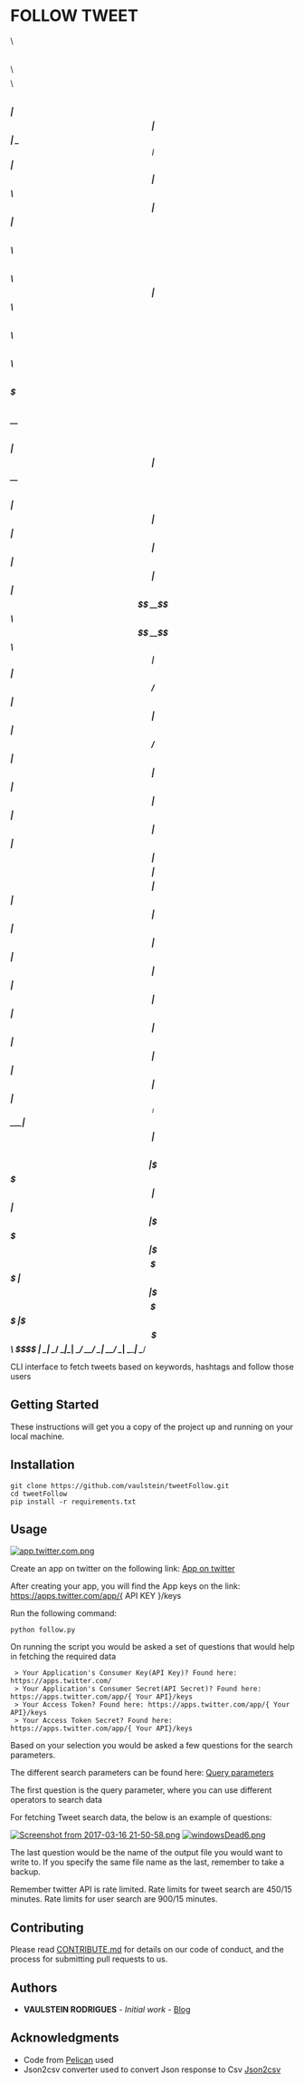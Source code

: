 # FOLLOW TWEET


$$$$$$$$\        $$\ $$\                               $$$$$$$$\                                 $$\
$$  _____|       $$ |$$ |                              \__$$  __|                                $$ |
$$ |    $$$$$$\  $$ |$$ | $$$$$$\  $$\  $$\  $$\          $$ |$$\  $$\  $$\  $$$$$$\   $$$$$$\ $$$$$$\
$$$$$\ $$  __$$\ $$ |$$ |$$  __$$\ $$ | $$ | $$ |         $$ |$$ | $$ | $$ |$$  __$$\ $$  __$$\\_$$  _|
$$  __|$$ /  $$ |$$ |$$ |$$ /  $$ |$$ | $$ | $$ |         $$ |$$ | $$ | $$ |$$$$$$$$ |$$$$$$$$ | $$ |
$$ |   $$ |  $$ |$$ |$$ |$$ |  $$ |$$ | $$ | $$ |         $$ |$$ | $$ | $$ |$$   ____|$$   ____| $$ |$$\
$$ |   \$$$$$$  |$$ |$$ |\$$$$$$  |\$$$$$\$$$$  |         $$ |\$$$$$\$$$$  |\$$$$$$$\ \$$$$$$$\  \$$$$  |
\__|    \______/ \__|\__| \______/  \_____\____/          \__| \_____\____/  \_______| \_______|  \____/


CLI interface to fetch tweets based on keywords, hashtags and follow those users

## Getting Started

These instructions will get you a copy of the project up and running on your local machine.

## Installation

    git clone https://github.com/vaulstein/tweetFollow.git
    cd tweetFollow
    pip install -r requirements.txt

## Usage

[![app.twitter.com.png](https://s4.postimg.org/5cwwhsgi5/app_twitter_com.png)](https://postimg.org/image/dv6cm4n0p/)

Create an app on twitter on the following link:
    [App on twitter](https://apps.twitter.com/)

After creating your app, you will find the App keys on the link: https://apps.twitter.com/app/{ API KEY }/keys

Run the following command:

    python follow.py

On running the script you would be asked a set of questions that would help in fetching the required data

     > Your Application's Consumer Key(API Key)? Found here: https://apps.twitter.com/
     > Your Application's Consumer Secret(API Secret)? Found here: https://apps.twitter.com/app/{ Your API}/keys
     > Your Access Token? Found here: https://apps.twitter.com/app/{ Your API}/keys
     > Your Access Token Secret? Found here: https://apps.twitter.com/app/{ Your API}/keys

Based on your selection you would be asked a few questions for the search parameters.

The different search parameters can be found here:
[Query parameters](https://dev.twitter.com/rest/public/search)

The first question is the query parameter, where you can use different operators to search data

For fetching Tweet search data, the below is an example of questions:

[![Screenshot from 2017-03-16 21-50-58.png](https://s22.postimg.org/8pv8przoh/Screenshot_from_2017_03_16_21_50_58.png)](https://postimg.org/image/iaevcnp0d/)
[![windowsDead6.png](https://s3.postimg.org/5a2ol65f7/windows_Dead6.png)](https://postimg.org/image/hby2fbenj/)

The last question would be the name of the output file you would want to write to.
If you specify the same file name as the last, remember to take a backup.

Remember twitter API is rate limited.
Rate limits for tweet search are 450/15 minutes.
Rate limits for user search are 900/15 minutes.


## Contributing

Please read [CONTRIBUTE.md](CONTRIBUTE.md) for details on our code of conduct, and the process for submitting pull requests to us.


## Authors

* **VAULSTEIN RODRIGUES** - *Initial work* - [Blog](https://vaulstein.github.io)



## Acknowledgments

* Code from [Pelican](https://github.com/getpelican/pelican) used
* Json2csv converter used to convert Json response to Csv [Json2csv](https://github.com/evidens/json2csv)
